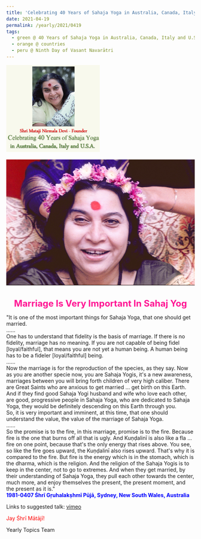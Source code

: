 ```yaml
---
title: 'Celebrating 40 Years of Sahaja Yoga in Australia, Canada, Italy and U.S.A. and its Culture, Post 17 on the Ninth Day of Vasant Navarātri'
date: 2021-04-19
permalink: /yearly/2021/0419
tags:
  - green @ 40 Years of Sahaja Yoga in Australia, Canada, Italy and U.S.A. and its Culture
  - orange @ countries
  - peru @ Ninth Day of Vasant Navarātri
---
```


<div style="text-align: left"><img src="/images/Celebrating40YearsSahajaYoga.png" width="250" /></div><br>

<div style="text-align: center"><img src="/images/image680.jpg" /></div>

<br>
<p style="color:DeepPink; text-align:center">
<font size="+2"><b>Marriage Is Very Important In Sahaj Yog</b><br></font>
</p>

<p>
"It is one of the most important things for Sahaja Yoga, that one should get married.<br>
......<br>
One has to understand that fidelity is the basis of marriage. If there is no fidelity, marriage has no meaning. If you are not capable of being fidel [loyal/faithful], that means you are not yet a human being. A human being has to be a fideler [loyal/faithful] being.<br>
......<br>
Now the marriage is for the reproduction of the species, as they say. Now as you are another specie now, you are Sahaja Yogis, it's a new awareness, marriages between you will bring forth children of very high caliber. There are Great Saints who are anxious to get married ... get birth on this Earth. And if they find good Sahaja Yogi husband and wife who love each other, are good, progressive people in Sahaja Yoga, who are dedicated to Sahaja Yoga, they would be definitely descending on this Earth through you.<br>
So, it is very important and imminent, at this time, that one should understand the value, the value of the marriage of Sahaja Yoga.<br>
......<br>
So the promise is to the fire, in this marriage, promise is to the fire. Because fire is the one that burns off all that is ugly. And Kuṇḍalinī is also like a fla ... fire on one point, because that's the only energy that rises above. You see, so like the fire goes upward, the Kuṇḍalinī also rises upward. That's why it is compared to the fire. But fire is the energy which is in the stomach, which is the dharma, which is the religion. And the religion of the Sahaja Yogis is to keep in the center, not to go to extremes. And when they get married, by their understanding of Sahaja Yoga, they pull each other towards the center, much more, and enjoy themselves the present, the present moment, and the present as it is."<br>
<font color="blue"><b>1981-0407 Śhrī Gṛuhalakṣhmī Pūjā, Sydney, New South Wales, Australia</b></font><br>
</p>

Links to suggested talk: <a href="https://vimeo.com/60840941"> vimeo</a><br>

<p style="color:red;">Jay Śhrī Mātājī!<br></p>

Yearly Topics Team